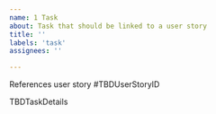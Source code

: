 ```yaml
---
name: 1 Task
about: Task that should be linked to a user story
title: ''
labels: 'task'
assignees: ''

---
```


References user story #TBDUserStoryID

TBDTaskDetails
